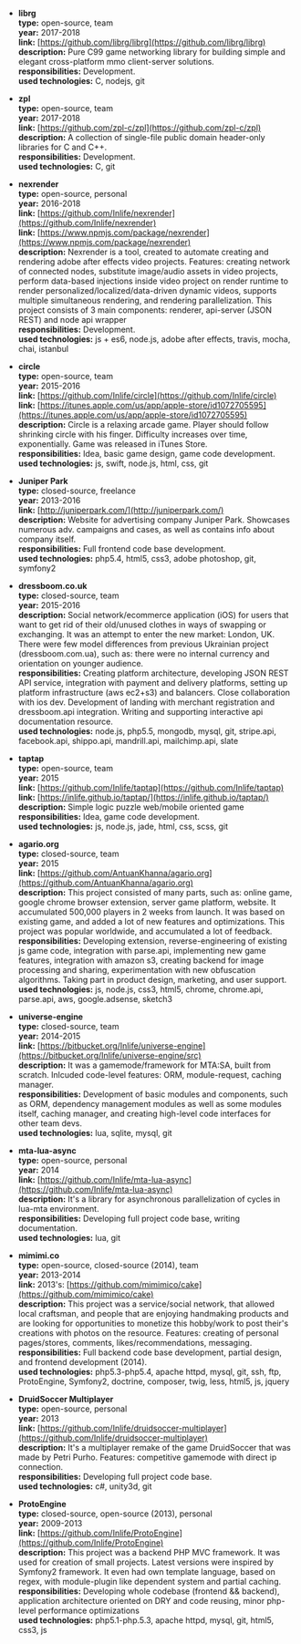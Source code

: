 * **librg**   
**type:** open-source, team  
**year:** 2017-2018   
**link:** [https://github.com/librg/librg](https://github.com/librg/librg)   
**description:** Pure C99 game networking library for building simple and elegant cross-platform mmo client-server solutions.  
**responsibilities:** Development.  
**used technologies:** C, nodejs, git

* **zpl**   
**type:** open-source, team  
**year:** 2017-2018   
**link:** [https://github.com/zpl-c/zpl](https://github.com/zpl-c/zpl)   
**description:** A collection of single-file public domain header-only libraries for C and C++.  
**responsibilities:** Development.  
**used technologies:** C, git

* **nexrender**   
**type:** open-source, personal  
**year:** 2016-2018   
**link:** [https://github.com/Inlife/nexrender](https://github.com/Inlife/nexrender)   
**link:** [https://www.npmjs.com/package/nexrender](https://www.npmjs.com/package/nexrender)   
**description:** Nexrender is a tool, created to automate creating and rendering adobe after effects video projects. Features: creating network of connected nodes, substitute image/audio assets in video projects, perform data-based injections inside video project on render runtime to render personalized/localized/data-driven dynamic videos, supports multiple simultaneous rendering, and rendering parallelization. This project consists of 3 main components: renderer, api-server (JSON REST) and node api wrapper   
**responsibilities:** Development.  
**used technologies:** js + es6, node.js, adobe after effects, travis, mocha, chai, istanbul

* **circle**   
**type:** open-source, team  
**year:** 2015-2016   
**link:** [https://github.com/Inlife/circle](https://github.com/Inlife/circle)   
**link:** [https://itunes.apple.com/us/app/apple-store/id1072705595](https://itunes.apple.com/us/app/apple-store/id1072705595)   
**description:** Circle is a relaxing arcade game. Player should follow shrinking circle with his finger. Difficulty increases over time, exponentially. Game was released in iTunes Store.  
**responsibilities:** Idea, basic game design, game code development.  
**used technologies:** js, swift, node.js, html, css, git

* **Juniper Park**   
**type:** closed-source, freelance  
**year:** 2013-2016   
**link:** [http://juniperpark.com/](http://juniperpark.com/)   
**description:** Website for advertising company Juniper Park. Showcases numerous adv. campaigns and cases, as well as contains info about company itself.  
**responsibilities:** Full frontend code base development.   
**used technologies:** php5.4, html5, css3, adobe photoshop, git, symfony2

* **dressboom.co.uk**   
**type:** closed-source, team  
**year:** 2015-2016   
**description:** Social network/ecommerce application (iOS) for users that want to get rid of their old/unused clothes in ways of swapping or exchanging. It was an attempt to enter the new market: London, UK. There were  few model differences from previous Ukrainian project (dressboom.com.ua), such as: there were no internal currency and orientation on younger audience.   
**responsibilities:** Creating platform architecture, developing JSON REST API service, integration with payment and delivery platforms, setting up platform infrastructure (aws ec2+s3) and balancers. Close collaboration with ios dev. Development of landing with merchant registration and dressboom.api integration. Writing and supporting interactive api documentation resource.   
**used technologies:** node.js, php5.5, mongodb, mysql, git, stripe.api, facebook.api, shippo.api, mandrill.api, mailchimp.api, slate

* **taptap**   
**type:** open-source, team  
**year:** 2015   
**link:** [https://github.com/Inlife/taptap](https://github.com/Inlife/taptap)   
**link:** [https://inlife.github.io/taptap/](https://inlife.github.io/taptap/)   
**description:** Simple logic puzzle web/mobile oriented game   
**responsibilities:** Idea, game code development.  
**used technologies:** js, node.js, jade, html, css, scss, git

* **agario.org**   
**type:** closed-source, team  
**year:** 2015   
**link:** [https://github.com/AntuanKhanna/agario.org](https://github.com/AntuanKhanna/agario.org)   
**description:** This project consisted of many parts, such as: online game, google chrome browser extension, server game platform, website. It accumulated 500,000 players in 2 weeks from launch. It was based on existing game, and added a lot of new features and optimizations. This project was popular worldwide, and accumulated a lot of feedback.   
**responsibilities:** Developing extension, reverse-engineering of existing js game code, integration with parse.api, implementing new game features, integration with amazon s3, creating backend for image processing and sharing, experimentation with new obfuscation algorithms. Taking part in product design, marketing, and user support.   
**used technologies:** js, node.js, css3, html5, chrome, chrome.api, parse.api, aws, google.adsense, sketch3

* **universe-engine**   
**type:** closed-source, team  
**year:** 2014-2015  
**link:** [https://bitbucket.org/Inlife/universe-engine](https://bitbucket.org/Inlife/universe-engine/src)   
**description:** It was a gamemode/framework for MTA:SA, built from scratch. Inlcuded code-level features: ORM, module-request, caching manager.  
**responsibilities:** Development of basic modules and components, such as ORM, dependency management modules as well as some modules itself, caching manager, and creating high-level code interfaces for other team devs.   
**used technologies:** lua, sqlite, mysql, git

* **mta-lua-async**   
**type:** open-source, personal  
**year:** 2014  
**link:** [https://github.com/Inlife/mta-lua-async](https://github.com/Inlife/mta-lua-async)  
**description:** It's a library for asynchronous parallelization of cycles in lua-mta environment.   
**responsibilities:** Developing full project code base, writing documentation.   
**used technologies:** lua, git

* **mimimi.co**   
**type:** open-source, closed-source (2014), team  
**year:** 2013-2014   
**link:** 2013's: [https://github.com/mimimico/cake](https://github.com/mimimico/cake)  
**description:** This project was a service/social network, that allowed local craftsman, and people that are enjoying handmaking products and are looking for opportunities to monetize this hobby/work to post their's creations with photos on the resource. Features: creating of personal pages/stores, comments, likes/recommendations, messaging.  
**responsibilities:** Full backend code base development, partial design, and frontend development (2014).  
**used technologies:** php5.3-php5.4, apache httpd, mysql, git, ssh, ftp, ProtoEngine, Symfony2, doctrine, composer, twig, less, html5, js, jquery

* **DruidSoccer Multiplayer**   
**type:** open-source, personal  
**year:** 2013  
**link:** [https://github.com/Inlife/druidsoccer-multiplayer](https://github.com/Inlife/druidsoccer-multiplayer)  
**description:**  It's a multiplayer remake of the game DruidSoccer that was made by Petri Purho. Features: competitive gamemode with direct ip connection.   
**responsibilities:** Developing full project code base.   
**used technologies:** c#, unity3d, git

* **ProtoEngine**   
**type:** closed-source, open-source (2013), personal   
**year:** 2009-2013   
**link:** [https://github.com/Inlife/ProtoEngine](https://github.com/Inlife/ProtoEngine)   
**description:** This project was a backend PHP MVC framework. It was used for creation of small projects. Latest versions were inspired by Symfony2 framework. It even had own template language, based on regex, with module-plugin like dependent system and partial caching.  
**responsibilities:** Developing whole codebase (frontend && backend), application architecture oriented on DRY and code reusing, minor php-level performance optimizations  
**used technologies:** php5.1-php.5.3, apache httpd, mysql, git, html5, css3, js
